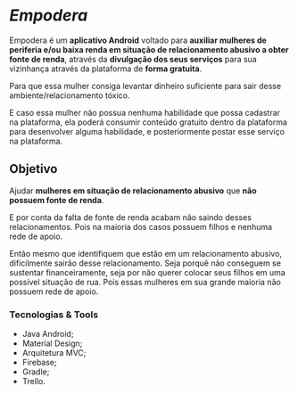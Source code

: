 # _Empodera_

Empodera é um **aplicativo Android** voltado para **auxiliar mulheres de periferia e/ou baixa renda em situação de relacionamento abusivo a obter fonte de renda**, através da **divulgação dos seus serviços** para sua vizinhança através da plataforma de **forma gratuita**.

Para que essa mulher consiga levantar dinheiro suficiente para sair desse ambiente/relacionamento tóxico.

E caso essa mulher não possua nenhuma habilidade que possa cadastrar na plataforma, ela poderá consumir conteúdo gratuito dentro da plataforma para desenvolver alguma habilidade, e posteriormente postar esse serviço na plataforma.

## Objetivo 

Ajudar **mulheres em situação de relacionamento abusivo** que **não possuem fonte de renda**.

E por conta da falta de fonte de renda acabam não saindo desses relacionamentos. Pois na maioria dos casos possuem filhos e nenhuma rede de apoio. 

Então mesmo que identifiquem que estão em um relacionamento abusivo, dificilmente sairão desse relacionamento. Seja porquê não conseguem se sustentar financeiramente, seja por não querer colocar seus filhos em uma possível situação de rua. Pois essas mulheres em sua grande maioria não possuem rede de apoio.

### Tecnologias & Tools

* Java Android;
* Material Design;
* Arquitetura MVC;
* Firebase;
* Gradle;
* Trello.


<!-- Possuir uma área exclusiva para mulheres aprenderem de forma gratuita alguma habilidade que facilite ela levantar algum valor financeiro, de modo que consigam sair do relacionamento abusivo e reconstruir suas vidas em outro lugar.

A plataforma também abre possibilidade para mulheres disponibilizarem mentorias voluntárias para essas mulheres.

Dentro da área de ensino possuirá um mecanismo sutil para que essa mulher consiga entrar em contato com assistentes sociais, de modo que possam ter uma ajuda especializada dentro da lei.

Ajudar mulheres em situação de relacionamento abusivo a sairem desse contexto tóxico e reconstruírem a vida longe de seus abusadores.

Possibilitar essas mulheres a terem uma vida de verdade, e perceberem que existe muita coisa boa fora desse relacionamento abusivo para ser visto e aproveitado.

Existe vida fora de um relacionamento abusivo.

Aplicativo Android voltado para auxiliar mulheres de periferia e/ou baixa renda a obter uma renda extra, através da divulgação dos seus serviços para sua vizinhança através da plataforma. E caso não possua nenhuma habilidade que possa cadastrar na plataforma, esta disponibilizará conteúdo gratuito para que essas mulheres desenvolvam alguma habilidade e possam posteriormente disponibilizar na plataforma seus serviços -->
